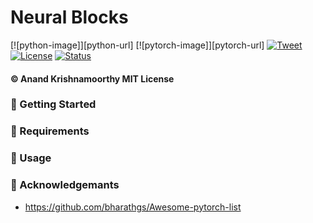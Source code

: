 # Neural Blocks
[![python-image]][python-url]
[![pytorch-image]][pytorch-url]
[![Tweet](https://img.shields.io/twitter/url/https/shields.io.svg?style=social)](https://twitter.com/intent/tweet?text=Neural%20Blocks-Easy%20to%20use%20neural%20net%20blocks%20for%20fast%20prototyping.&url=https://github.com/AntixK/NeuralBlocks)
[![License](https://img.shields.io/badge/license-MIT-blue.svg)](/LICENSE)
[![Status](https://img.shields.io/badge/status-active-success.svg)]()

#### &copy; Anand Krishnamoorthy MIT License 

### :checkered_flag:  Getting Started

### :hammer: Requirements

### :rocket: Usage

### :pray: Acknowledgemants
 - https://github.com/bharathgs/Awesome-pytorch-list

